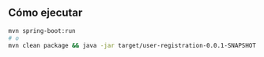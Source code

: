 ## Cómo ejecutar
```bash
mvn spring-boot:run
# o
mvn clean package && java -jar target/user-registration-0.0.1-SNAPSHOT.jar
```